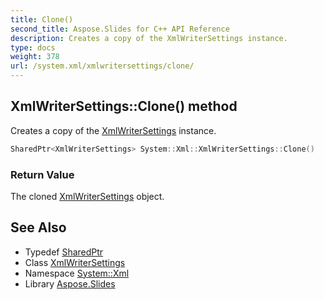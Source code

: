 ```yaml
---
title: Clone()
second_title: Aspose.Slides for C++ API Reference
description: Creates a copy of the XmlWriterSettings instance.
type: docs
weight: 378
url: /system.xml/xmlwritersettings/clone/
---
```

## XmlWriterSettings::Clone() method


Creates a copy of the [XmlWriterSettings](../) instance.

```cpp
SharedPtr<XmlWriterSettings> System::Xml::XmlWriterSettings::Clone()
```


### Return Value

The cloned [XmlWriterSettings](../) object.

## See Also

* Typedef [SharedPtr](../../../system/sharedptr/)
* Class [XmlWriterSettings](../)
* Namespace [System::Xml](../../)
* Library [Aspose.Slides](../../../)